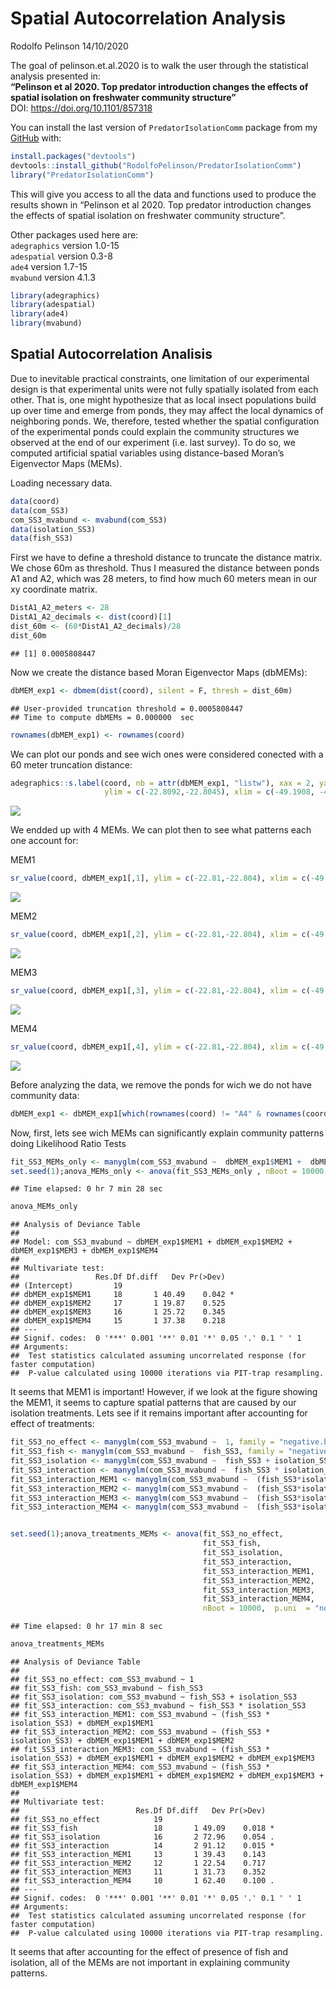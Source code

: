 Spatial Autocorrelation Analysis
================
Rodolfo Pelinson
14/10/2020

The goal of pelinson.et.al.2020 is to walk the user through the
statistical analysis presented in:  
**“Pelinson et al 2020. Top predator introduction changes the effects of
spatial isolation on freshwater community structure”**  
DOI: <https://doi.org/10.1101/857318>

You can install the last version of `PredatorIsolationComm` package from
my [GitHub](https://github.com/RodolfoPelinson/PredatorIsolationComm)
with:

``` r
install.packages("devtools")
devtools::install_github("RodolfoPelinson/PredatorIsolationComm")
library("PredatorIsolationComm")
```

This will give you access to all the data and functions used to produce
the results shown in “Pelinson et al 2020. Top predator introduction
changes the effects of spatial isolation on freshwater community
structure”.

Other packages used here are:  
`adegraphics` version 1.0-15  
`adespatial` version 0.3-8  
`ade4` version 1.7-15  
`mvabund` version 4.1.3

``` r
library(adegraphics)
library(adespatial)
library(ade4)
library(mvabund)
```

## Spatial Autocorrelation Analisis

Due to inevitable practical constraints, one limitation of our
experimental design is that experimental units were not fully spatially
isolated from each other. That is, one might hypothesize that as local
insect populations build up over time and emerge from ponds, they may
affect the local dynamics of neighboring ponds. We, therefore, tested
whether the spatial configuration of the experimental ponds could
explain the community structures we observed at the end of our
experiment (i.e. last survey). To do so, we computed artificial spatial
variables using distance-based Moran’s Eigenvector Maps (MEMs).

Loading necessary data.

``` r
data(coord)
data(com_SS3)
com_SS3_mvabund <- mvabund(com_SS3)
data(isolation_SS3)
data(fish_SS3)
```

First we have to define a threshold distance to truncate the distance
matrix. We chose 60m as threshold. Thus I measured the distance between
ponds A1 and A2, which was 28 meters, to find how much 60 meters mean in
our xy coordinate matrix.

``` r
DistA1_A2_meters <- 28
DistA1_A2_decimals <- dist(coord)[1]
dist_60m <- (60*DistA1_A2_decimals)/28
dist_60m
```

    ## [1] 0.0005808447

Now we create the distance based Moran Eigenvector Maps (dbMEMs):

``` r
dbMEM_exp1 <- dbmem(dist(coord), silent = F, thresh = dist_60m)
```

    ## User-provided truncation threshold = 0.0005808447 
    ## Time to compute dbMEMs = 0.000000  sec

``` r
rownames(dbMEM_exp1) <- rownames(coord)
```

We can plot our ponds and see wich ones were considered conected with a
60 meter truncation distance:

``` r
adegraphics::s.label(coord, nb = attr(dbMEM_exp1, "listw"), xax = 2, yax = 1, plabels = list(cex = 1, boxes = list(col = "grey90")), 
                     ylim = c(-22.8092,-22.8045), xlim = c(-49.1908, -49.1870))
```

![](Spatial-Autocorrelation-Analysis_files/figure-gfm/plotting%20ponds-1.png)<!-- -->

We endded up with 4 MEMs. We can plot then to see what patterns each one
account for:

MEM1

``` r
sr_value(coord, dbMEM_exp1[,1], ylim = c(-22.81,-22.804), xlim = c(-49.19057, -49.18725), grid=T, csize = 0.8, clegend = 1.5, xax = 2, yax = 1, method = "bubble")
```

![](Spatial-Autocorrelation-Analysis_files/figure-gfm/MEM1-1.png)<!-- -->

MEM2

``` r
sr_value(coord, dbMEM_exp1[,2], ylim = c(-22.81,-22.804), xlim = c(-49.19057, -49.18725), grid=T, csize = 0.8, clegend = 1.5, xax = 2, yax = 1, method = "bubble")
```

![](Spatial-Autocorrelation-Analysis_files/figure-gfm/MEM2-1.png)<!-- -->

MEM3

``` r
sr_value(coord, dbMEM_exp1[,3], ylim = c(-22.81,-22.804), xlim = c(-49.19057, -49.18725), grid=T, csize = 0.8, clegend = 1.5, xax = 2, yax = 1, method = "bubble")
```

![](Spatial-Autocorrelation-Analysis_files/figure-gfm/MEM3-1.png)<!-- -->

MEM4

``` r
sr_value(coord, dbMEM_exp1[,4], ylim = c(-22.81,-22.804), xlim = c(-49.19057, -49.18725), grid=T, csize = 0.8, clegend = 1.5, xax = 2, yax = 1, method = "bubble")
```

![](Spatial-Autocorrelation-Analysis_files/figure-gfm/MEM4-1.png)<!-- -->

Before analyzing the data, we remove the ponds for wich we do not have
community data:

``` r
dbMEM_exp1 <- dbMEM_exp1[which(rownames(coord) != "A4" & rownames(coord) != "B3" & rownames(coord) != "C3" & rownames(coord) != "C4"),]
```

Now, first, lets see wich MEMs can significantly explain community
patterns doing Likelihood Ratio Tests

``` r
fit_SS3_MEMs_only <- manyglm(com_SS3_mvabund ~  dbMEM_exp1$MEM1 +  dbMEM_exp1$MEM2 +  dbMEM_exp1$MEM3 +  dbMEM_exp1$MEM4 , family = "negative.binomial")
set.seed(1);anova_MEMs_only <- anova(fit_SS3_MEMs_only , nBoot = 10000,  p.uni  = "none", test = "LR")
```

    ## Time elapsed: 0 hr 7 min 28 sec

``` r
anova_MEMs_only
```

    ## Analysis of Deviance Table
    ## 
    ## Model: com_SS3_mvabund ~ dbMEM_exp1$MEM1 + dbMEM_exp1$MEM2 + dbMEM_exp1$MEM3 + dbMEM_exp1$MEM4
    ## 
    ## Multivariate test:
    ##                 Res.Df Df.diff   Dev Pr(>Dev)  
    ## (Intercept)         19                         
    ## dbMEM_exp1$MEM1     18       1 40.49    0.042 *
    ## dbMEM_exp1$MEM2     17       1 19.87    0.525  
    ## dbMEM_exp1$MEM3     16       1 25.72    0.345  
    ## dbMEM_exp1$MEM4     15       1 37.38    0.218  
    ## ---
    ## Signif. codes:  0 '***' 0.001 '**' 0.01 '*' 0.05 '.' 0.1 ' ' 1
    ## Arguments:
    ##  Test statistics calculated assuming uncorrelated response (for faster computation) 
    ##  P-value calculated using 10000 iterations via PIT-trap resampling.

It seems that MEM1 is important! However, if we look at the figure
showing the MEM1, it seems to capture spatial patterns that are caused
by our isolation treatments. Lets see if it remains important after
accounting for effect of treatments:

``` r
fit_SS3_no_effect <- manyglm(com_SS3_mvabund ~  1, family = "negative.binomial")
fit_SS3_fish <- manyglm(com_SS3_mvabund ~  fish_SS3, family = "negative.binomial")
fit_SS3_isolation <- manyglm(com_SS3_mvabund ~  fish_SS3 + isolation_SS3, family = "negative.binomial")
fit_SS3_interaction <- manyglm(com_SS3_mvabund ~  fish_SS3 * isolation_SS3, family = "negative.binomial")
fit_SS3_interaction_MEM1 <- manyglm(com_SS3_mvabund ~  (fish_SS3*isolation_SS3) + dbMEM_exp1$MEM1, family = "negative.binomial")
fit_SS3_interaction_MEM2 <- manyglm(com_SS3_mvabund ~  (fish_SS3*isolation_SS3) + dbMEM_exp1$MEM1+ dbMEM_exp1$MEM2, family = "negative.binomial")
fit_SS3_interaction_MEM3 <- manyglm(com_SS3_mvabund ~  (fish_SS3*isolation_SS3) + dbMEM_exp1$MEM1+ dbMEM_exp1$MEM2+ dbMEM_exp1$MEM3, family = "negative.binomial")
fit_SS3_interaction_MEM4 <- manyglm(com_SS3_mvabund ~  (fish_SS3*isolation_SS3) + dbMEM_exp1$MEM1+ dbMEM_exp1$MEM2+ dbMEM_exp1$MEM3+ dbMEM_exp1$MEM4, family = "negative.binomial")


set.seed(1);anova_treatments_MEMs <- anova(fit_SS3_no_effect,
                                           fit_SS3_fish,
                                           fit_SS3_isolation,
                                           fit_SS3_interaction,
                                           fit_SS3_interaction_MEM1,
                                           fit_SS3_interaction_MEM2,
                                           fit_SS3_interaction_MEM3,
                                           fit_SS3_interaction_MEM4,
                                           nBoot = 10000,  p.uni  = "none", test = "LR")
```

    ## Time elapsed: 0 hr 17 min 8 sec

``` r
anova_treatments_MEMs
```

    ## Analysis of Deviance Table
    ## 
    ## fit_SS3_no_effect: com_SS3_mvabund ~ 1
    ## fit_SS3_fish: com_SS3_mvabund ~ fish_SS3
    ## fit_SS3_isolation: com_SS3_mvabund ~ fish_SS3 + isolation_SS3
    ## fit_SS3_interaction: com_SS3_mvabund ~ fish_SS3 * isolation_SS3
    ## fit_SS3_interaction_MEM1: com_SS3_mvabund ~ (fish_SS3 * isolation_SS3) + dbMEM_exp1$MEM1
    ## fit_SS3_interaction_MEM2: com_SS3_mvabund ~ (fish_SS3 * isolation_SS3) + dbMEM_exp1$MEM1 + dbMEM_exp1$MEM2
    ## fit_SS3_interaction_MEM3: com_SS3_mvabund ~ (fish_SS3 * isolation_SS3) + dbMEM_exp1$MEM1 + dbMEM_exp1$MEM2 + dbMEM_exp1$MEM3
    ## fit_SS3_interaction_MEM4: com_SS3_mvabund ~ (fish_SS3 * isolation_SS3) + dbMEM_exp1$MEM1 + dbMEM_exp1$MEM2 + dbMEM_exp1$MEM3 + dbMEM_exp1$MEM4
    ## 
    ## Multivariate test:
    ##                          Res.Df Df.diff   Dev Pr(>Dev)  
    ## fit_SS3_no_effect            19                         
    ## fit_SS3_fish                 18       1 49.09    0.018 *
    ## fit_SS3_isolation            16       2 72.96    0.054 .
    ## fit_SS3_interaction          14       2 91.12    0.015 *
    ## fit_SS3_interaction_MEM1     13       1 39.43    0.143  
    ## fit_SS3_interaction_MEM2     12       1 22.54    0.717  
    ## fit_SS3_interaction_MEM3     11       1 31.73    0.352  
    ## fit_SS3_interaction_MEM4     10       1 62.40    0.100 .
    ## ---
    ## Signif. codes:  0 '***' 0.001 '**' 0.01 '*' 0.05 '.' 0.1 ' ' 1
    ## Arguments:
    ##  Test statistics calculated assuming uncorrelated response (for faster computation) 
    ##  P-value calculated using 10000 iterations via PIT-trap resampling.

It seems that after accounting for the effect of presence of fish and
isolation, all of the MEMs are not important in explaining community
patterns.
